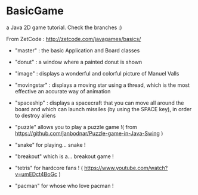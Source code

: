 # BasicGame
a Java 2D game tutorial. Check the branches :)

From ZetCode : http://zetcode.com/javagames/basics/ 

- "master" : the basic Application and Board classes
- "donut" : a window where a painted donut is shown
- "image" : displays a wonderful and colorful picture of Manuel Valls
- "movingstar" : displays a moving star using a thread, which is the most effective an accurate way
  of animation

- "spaceship" : displays a spacecraft that you can move all around the board and which can launch
  missiles (by using the SPACE key), in order to destroy aliens

- "puzzle" allows you to play a puzzle game !(
  from https://github.com/janbodnar/Puzzle-game-in-Java-Swing )

- "snake" for playing... snake !
- "breakout" which is a... breakout game !
- "tetris" for hardcore fans ! ( https://www.youtube.com/watch?v=umEDct4BoGc )
- "pacman" for whose who love pacman !
